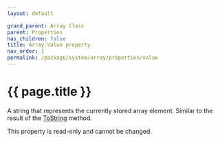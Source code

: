 ```yaml
---
layout: default

grand_parent: Array Class
parent: Properties
has_children: false
title: Array.Value property
nav_order: 1
permalink: /package/system/array/properties/value
---
```

# {{ page.title }}

A string that represents the currently stored array element.
Similar to the result of the [ToString](/package/system/array/methods/tostring) method.

This property is read-only and cannot be changed.